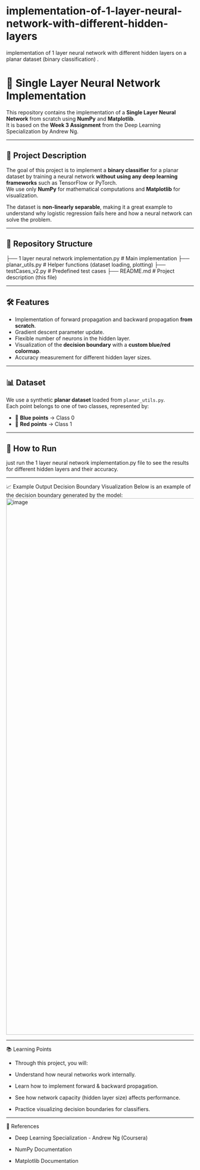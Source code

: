 # implementation-of-1-layer-neural-network-with-different-hidden-layers
implementation of 1 layer neural network with different hidden layers on a planar dataset (binary classification) .

# 🧠 Single Layer Neural Network Implementation

This repository contains the implementation of a **Single Layer Neural Network** from scratch using **NumPy** and **Matplotlib**.  
It is based on the **Week 3 Assignment** from the Deep Learning Specialization by Andrew Ng.

---

## 📌 Project Description

The goal of this project is to implement a **binary classifier** for a planar dataset by training a neural network **without using any deep learning frameworks** such as TensorFlow or PyTorch.  
We use only **NumPy** for mathematical computations and **Matplotlib** for visualization.

The dataset is **non-linearly separable**, making it a great example to understand why logistic regression fails here and how a neural network can solve the problem.

---

## 📂 Repository Structure


├── 1 layer neural network implementation.py # Main implementation
├── planar_utils.py # Helper functions (dataset loading, plotting)
├── testCases_v2.py # Predefined test cases
├── README.md # Project description (this file)


---

## 🛠 Features

- Implementation of forward propagation and backward propagation **from scratch**.
- Gradient descent parameter update.
- Flexible number of neurons in the hidden layer.
- Visualization of the **decision boundary** with a **custom blue/red colormap**.
- Accuracy measurement for different hidden layer sizes.

---

## 📊 Dataset

We use a synthetic **planar dataset** loaded from `planar_utils.py`.  
Each point belongs to one of two classes, represented by:
- 🔵 **Blue points** → Class 0
- 🔴 **Red points** → Class 1

---

## 🚀 How to Run

just run the 1 layer neural network implementation.py file to see the results for different hidden layers and their accuracy.

---
📈 Example Output
Decision Boundary Visualization
Below is an example of the decision boundary generated by the model:
<img width="942" height="1441" alt="image" src="https://github.com/user-attachments/assets/21acf2a7-d684-4207-b810-c77792cb4ffc" />

---

📚 Learning Points
- Through this project, you will:

- Understand how neural networks work internally.

- Learn how to implement forward & backward propagation.

- See how network capacity (hidden layer size) affects performance.

- Practice visualizing decision boundaries for classifiers.

---

📝 References
- Deep Learning Specialization - Andrew Ng (Coursera)

- NumPy Documentation

- Matplotlib Documentation





